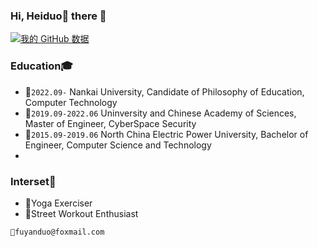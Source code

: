 ### Hi, Heiduo🌝 there 👋

<!--
**freedomFu/freedomFu** is a ✨ _special_ ✨ repository because its `README.md` (this file) appears on your GitHub profile.

Here are some ideas to get you started:

- 🔭 I’m currently working on ...
- 🌱 I’m currently learning ...
- 👯 I’m looking to collaborate on ...
- 🤔 I’m looking for help with ...
- 💬 Ask me about ...
- 📫 How to reach me: ...
- 😄 Pronouns: ...
- ⚡ Fun fact: ...
-->

[![我的 GitHub 数据](https://github-readme-stats.vercel.app/api?username=freedomFu)]()

### Education🎓

- 🧗`2022.09-` Nankai University, Candidate of Philosophy of Education, Computer Technology
- 🏃`2019.09-2022.06` Uninversity and Chinese Academy of Sciences, Master of Engineer, CyberSpace Security
- 🚶`2015.09-2019.06` North China Electric Power University, Bachelor of Engineer, Computer Science and Technology
- 
### Interset🐸
- 🧘Yoga Exerciser
- 🤸Street Workout Enthusiast

`📮fuyanduo@foxmail.com`
